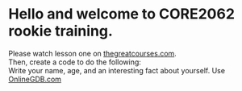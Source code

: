 # Hello and welcome to CORE2062 rookie training.
 Please watch lesson one on [thegreatcourses.com](thegreatcourses.com).  
 Then, create a code to do the following:  
        Write your name, age, and an interesting fact about yourself. Use [OnlineGDB.com](onlineGDB.com)

